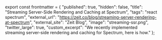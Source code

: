 export const frontmatter = {
  "published": true,
  "hidden": false,
  "title": "Streaming Server-Side Rendering and Caching at Spectrum",
  "tags": "react spectrum",
  "external_url": "https://zeit.co/blog/streaming-server-rendering-at-spectrum",
  "external_site": "Zeit Blog",
  "image": "streaming-ssr.png",
  "twitter_large": true,
  "custom_excerpt": "We recently implemented streaming server-side rendering and caching for Spectrum, here is how."
};


